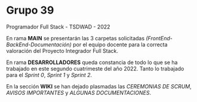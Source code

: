 # Grupo 39
Programador Full Stack - TSDWAD - 2022

En rama **MAIN** se presentarán las 3 carpetas solicitadas *(FrontEnd-BackEnd-Documentación)* por el equipo docente para la correcta valoración del Proyecto Integrador Full Stack.

En rama **DESARROLLADORES** queda constancia de todo lo que se ha trabajado en este segundo cuatrimeste del año 2022.
Tanto lo trabajado para el *Sprint 0*, *Sprint 1* y *Sprint 2*.

En la sección **WIKI** se han dejado plasmadas las *CEREMONIAS DE SCRUM*, *AVISOS IMPORTANTES* y *ALGUNAS DOCUMENTACIONES*.
